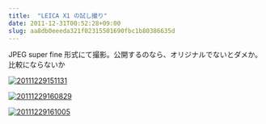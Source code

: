 ```yaml
---
title:  "LEICA X1 の試し撮り"
date: 2011-12-31T00:52:28+09:00
slug: aa8db0eeeda321f02315501690fbc1b80386635d
---
```

JPEG super fine 形式にて撮影。公開するのなら、オリジナルでないとダメか。比較にならないか

<a href="https://f.hatena.ne.jp/qtakamitsu/20111229151131"><img src="https://img.f.hatena.ne.jp/images/fotolife/q/qtakamitsu/20111229/20111229151131.jpg" alt="20111229151131"></a>

<a href="https://f.hatena.ne.jp/qtakamitsu/20111229160829"><img src="https://img.f.hatena.ne.jp/images/fotolife/q/qtakamitsu/20111229/20111229160829.jpg" alt="20111229160829"></a>

<a href="https://f.hatena.ne.jp/qtakamitsu/20111229161005"><img src="https://img.f.hatena.ne.jp/images/fotolife/q/qtakamitsu/20111229/20111229161005.jpg" alt="20111229161005"></a>
